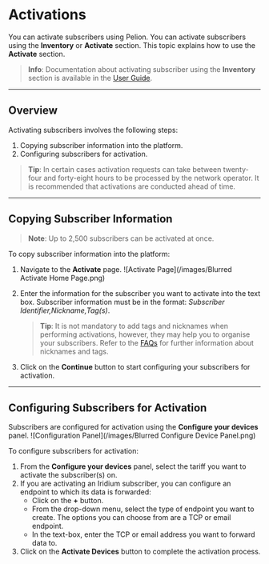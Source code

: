 # Activations
You can activate subscribers using Pelion. You can activate subscribers using the **Inventory** or **Activate** section. This topic explains how to use the **Activate** section.

>**Info**: Documentation about activating subscriber using the **Inventory** section is available in the [User Guide](https://help.iot-x.com/userguide/inventory-management/inventory-management-user-actions/activating-devices-from-the-inventory-page).
---

## Overview
Activating subscribers involves the following steps:
1. Copying subscriber information into the platform.
2. Configuring subscribers for activation.

>**Tip**: In certain cases activation requests can take between twenty-four and forty-eight hours to be processed by the network operator. It is recommended that activations are conducted ahead of time.

---

## Copying Subscriber Information
>**Note**: Up to 2,500 subscribers can be activated at once.

To copy subscriber information into the platform:
1. Navigate to the **Activate** page.
![Activate Page](/images/Blurred Activate Home Page.png)
2. Enter the information for the subscriber you want to activate into the text box. Subscriber information must be in the format: _Subscriber Identifier,Nickname,Tag(s)_.
    >**Tip**: It is not mandatory to add tags and nicknames when performing activations, however, they may help you to organise your subscribers. Refer to the [FAQs](https://help.iot-x.com/faqs/device-management/how-can-i-organise-devices) for further information about nicknames and tags.

3. Click on the **Continue** button to start configuring your subscribers for activation.

---

## Configuring Subscribers for Activation
Subscribers are configured for activation using the **Configure your devices** panel.
![Configuration Panel](/images/Blurred Configure Device Panel.png)

To configure subscribers for activation:
1. From the **Configure your devices** panel, select the tariff you want to activate the subscriber(s) on.
2. If you are activating an Iridium subscriber, you can configure an endpoint to which its data is forwarded:
    * Click on the **+** button.
    * From the drop-down menu, select the type of endpoint you want to create. The options you can choose from are a TCP or email endpoint.
    * In the text-box, enter the TCP or email address you want to forward data to.
3. Click on the **Activate Devices** button to complete the activation process.
